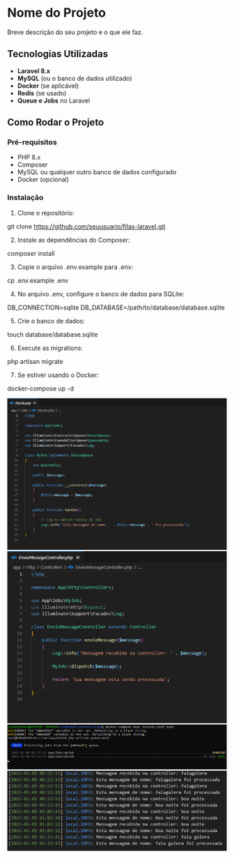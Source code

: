 # Nome do Projeto

Breve descrição do seu projeto e o que ele faz.

## Tecnologias Utilizadas

- **Laravel 8.x**
- **MySQL** (ou o banco de dados utilizado)
- **Docker** (se aplicável)
- **Redis** (se usado)
- **Queue e Jobs** no Laravel

## Como Rodar o Projeto

### Pré-requisitos

- PHP 8.x
- Composer
- MySQL ou qualquer outro banco de dados configurado
- Docker (opcional)

### Instalação

1. Clone o repositório:

git clone https://github.com/seuusuario/filas-laravel.git

2. Instale as dependências do Composer:

composer install

3. Copie o arquivo .env.example para .env:

cp .env.example .env

4. No arquivo .env, configure o banco de dados para SQLite:

DB_CONNECTION=sqlite
DB_DATABASE=/path/to/database/database.sqlite

5. Crie o banco de dados:

touch database/database.sqlite

6. Execute as migrations:

php artisan migrate


7. Se estiver usando o Docker:

docker-compose up -d


![Fluxo de Job no Laravel](public/fila_2.png)
![Controller do Job no Laravel](public/fila_3.png)
![Processando o Job no Laravel](public/fila_4.png)
![Retorno do Job nos logs Laravel](public/fila_5.png)

